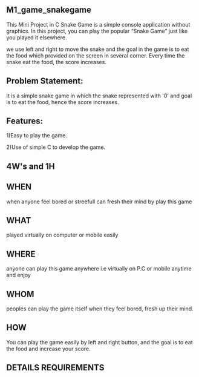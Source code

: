 ## M1_game_snakegame

This Mini Project in C Snake Game is a simple console application without graphics. In this project, you can play the popular “Snake Game” just like you played it elsewhere.

we use left and right to move the snake and the goal in the game is to eat the food which provided on the screen in several corner. Every time the snake eat the food, the score increases.

## Problem Statement:

It is a simple snake game in which the snake represented with '0' and goal is to eat the food, hence the score increases.

## Features:

1)Easy to play the game.

2)Use of simple C to develop the game.

## 4W's and 1H

## WHEN
when anyone feel bored or streefull can fresh their mind by play this game


## WHAT
played virtually on computer or mobile easily 

## WHERE
anyone can play this game anywhere i.e virtually on P.C or mobile anytime and enjoy

## WHOM
peoples can play the game itself when they feel bored, fresh up their mind.

## HOW
You can play the game easily by left and right button, and the goal is to eat the food and increase your score.

## DETAILS REQUIREMENTS

